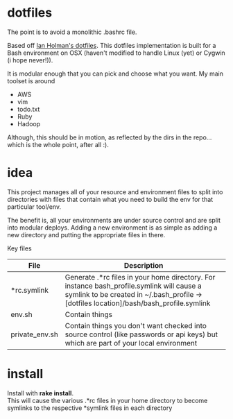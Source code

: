 dotfiles
========
The point is to avoid a monolithic .bashrc file.

Based off [Ian Holman's dotfiles](https://github.com/holman/dotfiles). This dotfiles implementation is built for a Bash environment on OSX (haven't modified to handle Linux (yet) or Cygwin (i hope never!)).

It is modular enough that you can pick and choose what you want.  My main toolset is around

* AWS
* vim
* todo.txt
* Ruby
* Hadoop

Although, this should be in motion, as reflected by the dirs in the repo... which is the whole point, after all :).
# idea
This project manages all of your resource and environment files to split into directories with files that contain what you need to build the env for that particular tool/env.

The benefit is, all your environments are under source control and are split into modular deploys.  Adding a new environment is as simple as adding a new directory and putting the appropriate files in there.

Key files

| File | Description|
|---|---|
|\*rc.symlink|Generate .\*rc files in your home directory.  For instance bash_profile.symlink will cause a symlink to be created in ~/.bash_profile -> [dotfiles location]/bash/bash_profile.symlink|
|env.sh|Contain things |
|private_env.sh|Contain things you don't want checked into source control (like passwords or api keys) but which are part of your local environment

# install
Install with __rake install__.  
This will cause the various .*rc files in your home directory to become symlinks to the respective *symlink files in each directory
